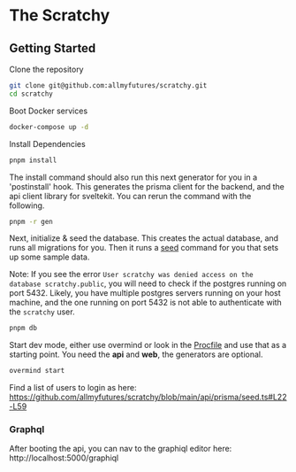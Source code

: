 # The Scratchy

## Getting Started

Clone the repository

```bash
git clone git@github.com:allmyfutures/scratchy.git
cd scratchy
```

Boot Docker services

```bash
docker-compose up -d
```

Install Dependencies

```bash
pnpm install
```

The install command should also run this next generator for you in a 'postinstall' hook. This generates the prisma client for the backend, and the api client library for sveltekit. You can rerun the command with the following.

```bash
pnpm -r gen
```

Next, initialize & seed the database. This creates the actual database, and runs all migrations for you. Then it runs a [seed](api/prisma/seed.ts) command for you that sets up some sample data.

Note: If you see the error `User scratchy was denied access on the database scratchy.public`, you will need to check if the postgres running on port 5432. Likely, you have multiple postgres servers running on your host machine, and the one running on port 5432 is not able to authenticate with the `scratchy` user.

```bash
pnpm db
```

Start dev mode, either use overmind or look in the [Procfile](./Procfile) and use that as a starting point. You need the **api** and **web**, the generators are optional.

```bash
overmind start
```

Find a list of users to login as here: https://github.com/allmyfutures/scratchy/blob/main/api/prisma/seed.ts#L22-L59

### Graphql

After booting the api, you can nav to the graphiql editor here: http://localhost:5000/graphiql
